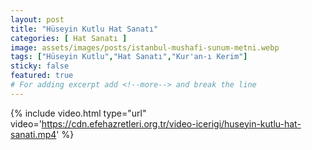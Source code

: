 ```yaml
---
layout: post
title: "Hüseyin Kutlu Hat Sanatı"
categories: [ Hat Sanatı ]
image: assets/images/posts/istanbul-mushafi-sunum-metni.webp
tags: ["Hüseyin Kutlu","Hat Sanatı","Kur'an-ı Kerim"]
sticky: false
featured: true
# For adding excerpt add <!--more--> and break the line
---
```


{% include video.html type="url" video='https://cdn.efehazretleri.org.tr/video-icerigi/huseyin-kutlu-hat-sanati.mp4' %}